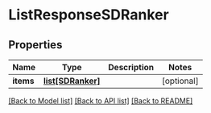# ListResponseSDRanker

## Properties
Name | Type | Description | Notes
------------ | ------------- | ------------- | -------------
**items** | [**list[SDRanker]**](SDRanker.md) |  | [optional] 

[[Back to Model list]](../README.md#documentation-for-models) [[Back to API list]](../README.md#documentation-for-api-endpoints) [[Back to README]](../README.md)


